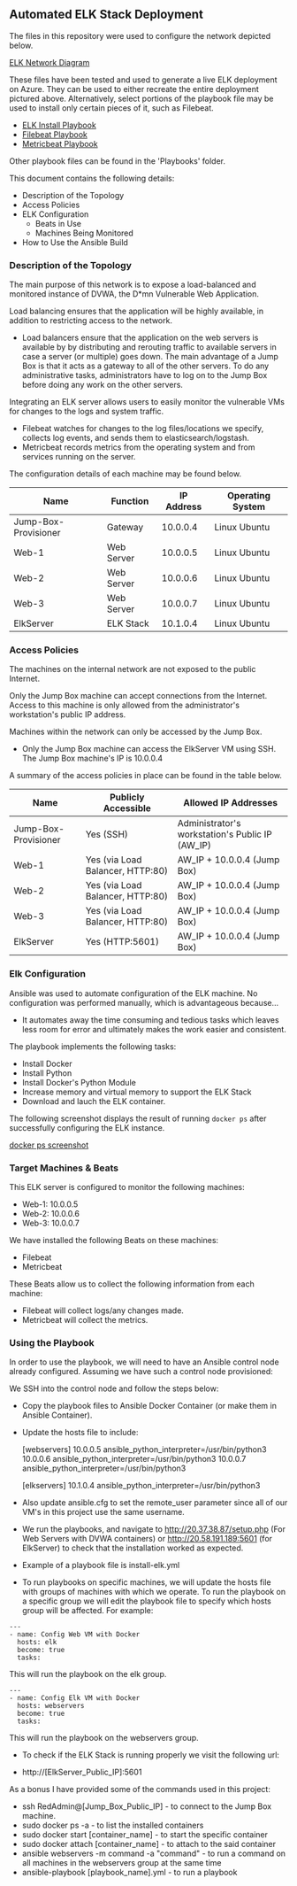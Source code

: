 ## Automated ELK Stack Deployment

The files in this repository were used to configure the network depicted below.

[ELK Network Diagram](https://github.com/Zoott/Senko-S-Bootcamp/blob/master/13%20-%20Elk%20Stack%20Project%20-%20Github%20Fundamentals/Images/NetworkDiagram.png)

These files have been tested and used to generate a live ELK deployment on Azure. They can be used to either recreate the entire deployment pictured above. Alternatively, select portions of the playbook file may be used to install only certain pieces of it, such as Filebeat.

  - [ELK Install Playbook](https://github.com/Zoott/Senko-S-Bootcamp/blob/master/13%20-%20Elk%20Stack%20Project%20-%20Github%20Fundamentals/Playbooks/install-elk.yml)
  - [Filebeat Playbook](https://github.com/Zoott/Senko-S-Bootcamp/blob/master/13%20-%20Elk%20Stack%20Project%20-%20Github%20Fundamentals/Playbooks/filebeat-playbook.yml)
  - [Metricbeat Playbook](https://github.com/Zoott/Senko-S-Bootcamp/blob/master/13%20-%20Elk%20Stack%20Project%20-%20Github%20Fundamentals/Playbooks/metricbeat-playbook.yml)

Other playbook files can be found in the 'Playbooks' folder.

This document contains the following details:
- Description of the Topology
- Access Policies
- ELK Configuration
  - Beats in Use
  - Machines Being Monitored
- How to Use the Ansible Build


### Description of the Topology

The main purpose of this network is to expose a load-balanced and monitored instance of DVWA, the D*mn Vulnerable Web Application.

Load balancing ensures that the application will be highly available, in addition to restricting access to the network.
- Load balancers ensure that the application on the web servers is available by by distributing and rerouting traffic to available servers in case a server (or multiple) goes down. The main advantage of a Jump Box is that it acts as a gateway to all of the other servers. To do any administrative tasks, administrators have to log on to the Jump Box before doing any work on the other servers. 

Integrating an ELK server allows users to easily monitor the vulnerable VMs for changes to the logs and system traffic.
- Filebeat watches for changes to the log files/locations we specify, collects log events, and sends them to elasticsearch/logstash.
- Metricbeat records metrics from the operating system and from services running on the server.

The configuration details of each machine may be found below.

| Name                 | Function   | IP Address | Operating System |
|----------------------|------------|------------|------------------|
| Jump-Box-Provisioner | Gateway    | 10.0.0.4   | Linux Ubuntu     |
| Web-1                | Web Server | 10.0.0.5   | Linux Ubuntu     |
| Web-2                | Web Server | 10.0.0.6   | Linux Ubuntu     |
| Web-3                | Web Server | 10.0.0.7   | Linux Ubuntu     |
| ElkServer            | ELK Stack  | 10.1.0.4   | Linux Ubuntu     |

### Access Policies

The machines on the internal network are not exposed to the public Internet. 

Only the Jump Box machine can accept connections from the Internet. Access to this machine is only allowed from the administrator's workstation's public IP address.

Machines within the network can only be accessed by the Jump Box.
- Only the Jump Box machine can access the ElkServer VM using SSH. The Jump Box machine's IP is 10.0.0.4

A summary of the access policies in place can be found in the table below.

| Name                 | Publicly Accessible              | Allowed IP Addresses                            |
|----------------------|----------------------------------|-------------------------------------------------|
| Jump-Box-Provisioner | Yes (SSH)                        | Administrator's workstation's Public IP (AW_IP) |
| Web-1                | Yes (via Load Balancer, HTTP:80) | AW_IP + 10.0.0.4 (Jump Box)                     |
| Web-2                | Yes (via Load Balancer, HTTP:80) | AW_IP + 10.0.0.4 (Jump Box)                     |
| Web-3                | Yes (via Load Balancer, HTTP:80) | AW_IP + 10.0.0.4 (Jump Box)                     |
| ElkServer            | Yes (HTTP:5601)                  | AW_IP + 10.0.0.4 (Jump Box)                     |

### Elk Configuration

Ansible was used to automate configuration of the ELK machine. No configuration was performed manually, which is advantageous because...
- It automates away the time consuming and tedious tasks which leaves less room for error and ultimately makes the work easier and consistent.

The playbook implements the following tasks:
- Install Docker
- Install Python
- Install Docker's Python Module
- Increase memory and virtual memory to support the ELK Stack
- Download and lauch the ELK container.

The following screenshot displays the result of running `docker ps` after successfully configuring the ELK instance.

[docker ps screenshot](https://github.com/Zoott/Senko-S-Bootcamp/blob/master/13%20-%20Elk%20Stack%20Project%20-%20Github%20Fundamentals/Images/docker_ps.png)

### Target Machines & Beats
This ELK server is configured to monitor the following machines:
- Web-1: 10.0.0.5
- Web-2: 10.0.0.6
- Web-3: 10.0.0.7

We have installed the following Beats on these machines:
- Filebeat
- Metricbeat

These Beats allow us to collect the following information from each machine:
- Filebeat will collect logs/any changes made.
- Metricbeat will collect the metrics.

### Using the Playbook
In order to use the playbook, we will need to have an Ansible control node already configured. Assuming we have such a control node provisioned: 

We SSH into the control node and follow the steps below:
- Copy the playbook files to Ansible Docker Container (or make them in Ansible Container).
- Update the hosts file to include:

   [webservers]
   10.0.0.5 ansible_python_interpreter=/usr/bin/python3
   10.0.0.6 ansible_python_interpreter=/usr/bin/python3
   10.0.0.7 ansible_python_interpreter=/usr/bin/python3

   [elkservers]
   10.1.0.4 ansible_python_interpreter=/usr/bin/python3

- Also update ansible.cfg to set the remote_user parameter since all of our VM's in this project use the same username.
- We run the playbooks, and navigate to http://20.37.38.87/setup.php (For Web Servers with DVWA containers) or http://20.58.191.189:5601 (for ElkServer) to check that the installation worked as expected.

- Example of a playbook file is install-elk.yml
- To run playbooks on specific machines, we will update the hosts file with groups of machines with which we operate. To run the playbook on a specific group we will edit the playbook file to specify which hosts group will be affected. For example:

```
---
- name: Config Web VM with Docker
  hosts: elk
  become: true
  tasks:
```
This will run the playbook on the elk group.

```
---
- name: Config Elk VM with Docker
  hosts: webservers
  become: true
  tasks:
```
This will run the playbook on the webservers group.

- To check if the ELK Stack is running properly we visit the following url:

 - http://[ElkServer_Public_IP]:5601


As a bonus I have provided some of the commands used in this project:

- ssh RedAdmin@[Jump_Box_Public_IP] - to connect to the Jump Box machine.
- sudo docker ps -a  - to list the installed containers
- sudo docker start [container_name] - to start the specific container
- sudo docker attach [container_name] - to attach to the said container
- ansible webservers -m command -a "command"  - to run a command on all machines in the webservers group at the same time
- ansible-playbook [playbook_name].yml - to run a playbook
